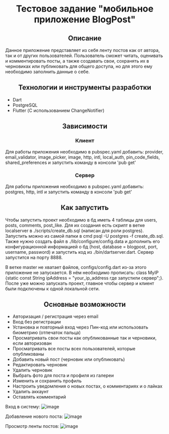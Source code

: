 <h1 align="center">Тестовое задание "мобильное приложение BlogPost"</h1>
<h2 align="center">Описание</h2>
Данное приложение представляет из себя ленту постов как от автора, так и от других пользователей. Пользователь сможет читать, оценивать и комментировать посты, а также создавать свои, сохранять их в черновиках или публиковать для общего доступа, но для этого ему необходимо заполнить данные о себе.

<h2 align="center">Технологии и инструменты разработки</h2>

- Dart
- PostgreSQL
- Flutter (С использованием ChangeNotifier)

<h2 align="center">Зависимости</h2>
<h3 align="center">Клиент</h3>
Для работы приложения необходимо в pubspec.yaml добавить: provider, email_validator, image_picker, image, http, intl, local_auth, pin_code_fields, shared_preferences и запустить команду в консоли 'pub get'

<h3 align="center">Сервер</h3>
Для работы приложения необходимо в pubspec.yaml добавить: postgres, http, intl и запустить команду в консоли 'pub get'

<h2 align="center">Как запустить</h2>
Чтобы запустить проект необходимо в бд иметь 4 таблицы для users, posts, comments, post_like. Для их создания есть скрипт в ветке localserver в ./scripts/create_db.sql (написан для роли postgres). Запустить можно из самой папки в cmd  psql -U postgres -f create_db.sql. Также нужно создать файл в ./lib/configure/config.data и дополнить его конфигурационной информацией о бд (host, database = blogpost, port, username, password) и запустить код из ./bin/dartserver.dart. Сервер запустится на порту 8888. 

В ветке master не хватает файлов, configs/config.dart из-за этого приложение не запускается. В нём необходимо прописать: class MyIP {static const String ipAddress = "your_ip_address где запустили сервер";}. После уже можно запускать проект, главное чтобы сервер и клиент были подключены к одной локальной сети.

<h2 align="center">Основные возможности</h2>

- Авторизация / регистрация через email
- Вход без регистрации 
- Установка и повторный вход через Пин-код или использовать биометрию (отпечаток пальца)
- Просматривать свои посты как опубликованные так и черновики, если авторизован
- Просматривать все посты всех пользователей, которые опубликованы
- Добавить новый пост (черновик или опубликовать)
- Редактировать черновик
- Удалить черновик
- Выбрать фото для поста и профиля из галереи
- Изменить и сохранить профиль
- Настроить уведомления о новых постах, о комментариях и о лайках
- Удалить аккаунт
- Оставлять комментарий

Вход в систему:
![image](https://github.com/user-attachments/assets/3c3e22de-255a-44f0-935b-0a8fd4736046)

Добавление нового поста:
![image](https://github.com/user-attachments/assets/96e155f6-175d-413c-b0b0-cead4e69f07f)

Просмотр ленты постов:
![image](https://github.com/user-attachments/assets/d90f394b-acc2-4857-8dbb-148befe77c34)

